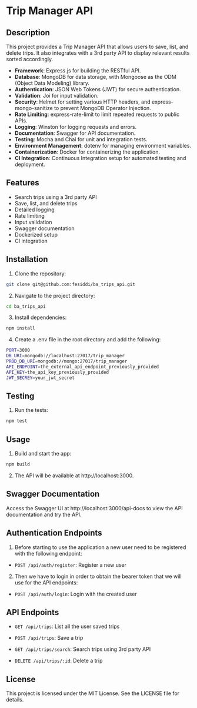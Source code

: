 # Trip Manager API

## Description

This project provides a Trip Manager API that allows users to save, list, and delete trips. It also integrates with a 3rd party API to display relevant results sorted accordingly.

- **Framework**: Express.js for building the RESTful API.
- **Database**: MongoDB for data storage, with Mongoose as the ODM (Object Data Modeling) library.
- **Authentication**: JSON Web Tokens (JWT) for secure authentication.
- **Validation**: Joi for input validation.
- **Security**: Helmet for setting various HTTP headers, and express-mongo-sanitize to prevent MongoDB Operator Injection.
- **Rate Limiting**: express-rate-limit to limit repeated requests to public APIs.
- **Logging**: Winston for logging requests and errors.
- **Documentation**: Swagger for API documentation.
- **Testing**: Mocha and Chai for unit and integration tests.
- **Environment Management**: dotenv for managing environment variables.
- **Containerization**: Docker for containerizing the application.
- **CI Integration**: Continuous Integration setup for automated testing and deployment.

## Features

- Search trips using a 3rd party API
- Save, list, and delete trips
- Detailed logging
- Rate limiting
- Input validation
- Swagger documentation
- Dockerized setup
- CI integration

## Installation

1. Clone the repository:

```sh
git clone git@github.com:fesiddi/ba_trips_api.git
```

2. Navigate to the project directory:

```sh
cd ba_trips_api
```

3. Install dependencies:

```sh
npm install
```

4. Create a .env file in the root directory and add the following:

```sh
PORT=3000
DB_URI=mongodb://localhost:27017/trip_manager
PROD_DB_URI=mongodb://mongo:27017/trip_manager
API_ENDPOINT=the_external_api_endpoint_previously_provided
API_KEY=the_api_key_previously_provided
JWT_SECREY=your_jwt_secret
```

## Testing

1. Run the tests:

```sh
npm test
```

## Usage

1. Build and start the app:

```sh
npm build
```

2. The API will be available at http://localhost:3000.

## Swagger Documentation

Access the Swagger UI at http://localhost:3000/api-docs to view the API documentation and try the API.

## Authentication Endpoints

1. Before starting to use the application a new user need to be registered with the following endpoint:

- `POST /api/auth/register`: Register a new user

2. Then we have to login in order to obtain the bearer token that we will use for the API endpoints:

- `POST /api/auth/login`: Login with the created user

## API Endpoints

- `GET /api/trips`: List all the user saved trips

- `POST /api/trips`: Save a trip

- `GET /api/trips/search`: Search trips using 3rd party API

- `DELETE /api/trips/:id`: Delete a trip

## License

This project is licensed under the MIT License. See the LICENSE file for details.
